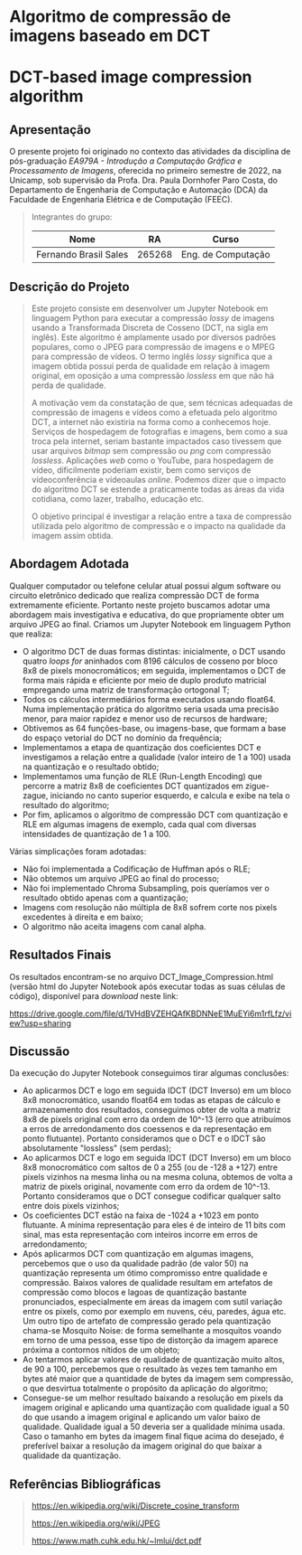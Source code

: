 # Algoritmo de compressão de imagens baseado em DCT
# DCT-based image compression algorithm

## Apresentação

O presente projeto foi originado no contexto das atividades da disciplina de pós-graduação *EA979A - Introdução a Computação Gráfica e Processamento de Imagens*, oferecida no primeiro semestre de 2022, na Unicamp, sob supervisão da Profa. Dra. Paula Dornhofer Paro Costa, do Departamento de Engenharia de Computação e Automação (DCA) da Faculdade de Engenharia Elétrica e de Computação (FEEC).

> Integrantes do grupo:
> 
> |Nome  | RA | Curso|
> |--|--|--|
> | Fernando Brasil Sales  | 265268  | Eng. de Computação |


## Descrição do Projeto
> Este projeto consiste em desenvolver um Jupyter Notebook em linguagem Python para executar a compressão *lossy* de imagens usando a Transformada Discreta de Cosseno (DCT, na sigla em inglês). Este algoritmo é amplamente usado por diversos padrões populares, como o JPEG para compressão de imagens e o MPEG para compressão de vídeos. O termo inglês *lossy* significa que a imagem obtida possui perda de qualidade em relação à imagem original, em oposição a uma compressão *lossless* em que não há perda de qualidade.
> 
> A motivação vem da constatação de que, sem técnicas adequadas de compressão de imagens e vídeos como a efetuada pelo algoritmo DCT, a internet não existiria na forma como a conhecemos hoje. Serviços de hospedagem de fotografias e imagens, bem como a sua troca pela internet, seriam bastante impactados caso tivessem que usar arquivos *bitmap* sem compressão ou *png* com compressão *lossless*. Aplicações *web* como o YouTube, para hospedagem de vídeo, dificilmente poderiam existir, bem como serviços de vídeoconferência e vídeoaulas *online*. Podemos dizer que o impacto do algoritmo DCT se estende a praticamente todas as áreas da vida cotidiana, como lazer, trabalho, educação etc.
> 
> O objetivo principal é investigar a relação entre a taxa de compressão utilizada pelo algoritmo de compressão e o impacto na qualidade da imagem assim obtida.


## Abordagem Adotada
Qualquer computador ou telefone celular atual possui algum software ou circuito eletrônico dedicado que realiza compressão DCT de forma extremamente eficiente. Portanto neste projeto buscamos adotar uma abordagem mais investigativa e educativa, do que propriamente obter um arquivo JPEG ao final. Criamos um Jupyter Notebook em linguagem Python que realiza:

- O algoritmo DCT de duas formas distintas: inicialmente, o DCT usando quatro *loops for* aninhados com 8196 cálculos de cosseno por bloco 8x8 de pixels monocromáticos; em seguida, implementamos o DCT de forma mais rápida e eficiente por meio de duplo produto matricial empregando uma matriz de transformação ortogonal T;
- Todos os cálculos intermediários forma executados usando float64. Numa implementação prática do algoritmo seria usada uma precisão menor, para maior rapidez e menor uso de recursos de hardware;
- Obtivemos as 64 funções-base, ou imagens-base, que formam a base do espaço vetorial do DCT no domínio da frequência;
- Implementamos a etapa de quantização dos coeficientes DCT e investigamos a relação entre a qualidade (valor inteiro de 1 a 100) usada na quantização e o resultado obtido;
- Implementamos uma função de RLE (Run-Length Encoding) que percorre a matriz 8x8 de coeficientes DCT quantizados em zigue-zague, iniciando no canto superior esquerdo, e calcula e exibe na tela o resultado do algoritmo;
- Por fim, aplicamos o algoritmo de compressão DCT com quantização e RLE em algumas imagens de exemplo, cada qual com diversas intensidades de quantização de 1 a 100.

Várias simplicações foram adotadas:

- Não foi implementada a Codificação de Huffman após o RLE;
- Não obtemos um arquivo JPEG ao final do processo;
- Não foi implementado Chroma Subsampling, pois queríamos ver o resultado obtido apenas com a quantização;
- Imagens com resolução não múltipla de 8x8 sofrem corte nos pixels excedentes à direita e em baixo;
- O algoritmo não aceita imagens com canal alpha.


## Resultados Finais
Os resultados encontram-se no arquivo DCT_Image_Compression.html (versão html do Jupyter Notebook após executar todas as suas células de código), disponível para *download* neste link:

https://drive.google.com/file/d/1VHdBVZEHQAfKBDNNeE1MuEYi6m1rfLfz/view?usp=sharing


## Discussão
Da execução do Jupyter Notebook conseguimos tirar algumas conclusões:

- Ao aplicarmos DCT e logo em seguida IDCT (DCT Inverso) em um bloco 8x8 monocromático, usando float64 em todas as etapas de cálculo e armazenamento dos resultados, conseguimos obter de volta a matriz 8x8 de pixels original com erro da ordem de 10^-13 (erro que atribuímos a erros de arredondamento dos coessenos e da representação em ponto flutuante). Portanto consideramos que o DCT e o IDCT são absolutamente "lossless" (sem perdas);
- Ao aplicarmos DCT e logo em seguida IDCT (DCT Inverso) em um bloco 8x8 monocromático com saltos de 0 a 255 (ou de -128 a +127) entre pixels vizinhos na mesma linha ou na mesma coluna, obtemos de volta a matriz de pixels original, novamente com erro da ordem de 10^-13. Portanto consideramos que o DCT consegue codificar qualquer salto entre dois pixels vizinhos;
- Os coeficientes DCT estão na faixa de -1024 a +1023 em ponto flutuante. A mínima representação para eles é de inteiro de 11 bits com sinal, mas esta representação com inteiros incorre em erros de arredondamento;
- Após aplicarmos DCT com quantização em algumas imagens, percebemos que o uso da qualidade padrão (de valor 50) na quantização representa um ótimo compromisso entre qualidade e compressão. Baixos valores de qualidade resultam em artefatos de compressão como blocos e lagoas de quantização bastante pronunciados, especialmente em áreas da imagem com sutil variação entre os pixels, como por exemplo em nuvens, céu, paredes, água etc. Um outro tipo de artefato de compressão gerado pela quantização chama-se Mosquito Noise: de forma semelhante a mosquitos voando em torno de uma pessoa, esse tipo de distorção da imagem aparece próxima a contornos nítidos de um objeto;
- Ao tentarmos aplicar valores de qualidade de quantização muito altos, de 90 a 100, percebemos que o resultado às vezes tem tamanho em bytes até maior que a quantidade de bytes da imagem sem compressão, o que desvirtua totalmente o propósito da aplicação do algoritmo;
- Consegue-se um melhor resultado baixando a resolução em pixels da imagem original e aplicando uma quantização com qualidade igual a 50 do que usando a imagem original e aplicando um valor baixo de qualidade. Qualidade igual a 50 deveria ser a qualidade mínima usada. Caso o tamanho em bytes da imagem final fique acima do desejado, é preferível baixar a resolução da imagem original do que baixar a qualidade da quantização.



## Referências Bibliográficas
> https://en.wikipedia.org/wiki/Discrete_cosine_transform
> 
> https://en.wikipedia.org/wiki/JPEG
> 
> https://www.math.cuhk.edu.hk/~lmlui/dct.pdf
